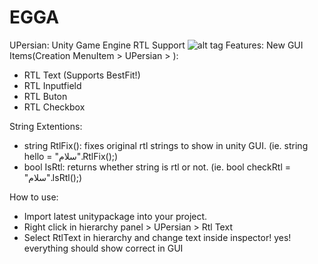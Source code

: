 # EGGA

UPersian:
Unity Game Engine RTL Support
![alt tag](https://cloud.githubusercontent.com/assets/6388730/16043133/7ce941a4-3253-11e6-830d-62625d747632.JPG)
Features:
New GUI Items(Creation MenuItem > UPersian > ): 
- RTL Text (Supports BestFit!)
- RTL Inputfield
- RTL Buton 
- RTL Checkbox

String Extentions:
- string RtlFix(): fixes original rtl strings to show in unity GUI. (ie. string hello = "سلام".RtlFix();)
- bool IsRtl: returns whether string is rtl or not. (ie. bool checkRtl = "سلام".IsRtl();)


How to use:
- Import latest unitypackage into your project.
- Right click in hierarchy panel > UPersian > Rtl Text
- Select RtlText in hierarchy and change text inside inspector! yes! everything should show correct in GUI
